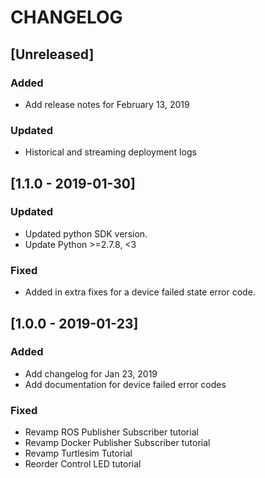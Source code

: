 # CHANGELOG

## [Unreleased]
### Added
* Add release notes for February 13, 2019
### Updated
* Historical and streaming deployment logs

## [1.1.0 - 2019-01-30]
### Updated
* Updated python SDK version.
* Update Python >=2.7.8, <3
### Fixed
* Added in extra fixes for a device failed state error code.

## [1.0.0 - 2019-01-23]
### Added
* Add changelog for Jan 23, 2019
* Add documentation for device failed error codes
### Fixed
* Revamp ROS Publisher Subscriber tutorial
* Revamp Docker Publisher Subscriber tutorial
* Revamp Turtlesim Tutorial
* Reorder Control LED tutorial